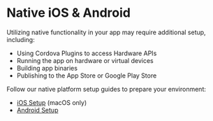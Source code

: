 # Native iOS & Android

Utilizing native functionality in your app may require additional setup, including:

- Using Cordova Plugins to access Hardware APIs
- Running the app on hardware or virtual devices
- Building app binaries
- Publishing to the App Store or Google Play Store

Follow our native platform setup guides to prepare your environment:

- [iOS Setup](/developing/ios) (macOS only)
- [Android Setup](/developing/android)